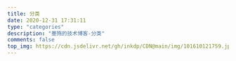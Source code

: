 ```yaml
---
title: 分类
date: 2020-12-31 17:31:11
type: "categories"
description: "墨殇的技术博客-分类"
comments: false
top_img: https://cdn.jsdelivr.net/gh/inkdp/CDN@main/img/101610121759.jpg
---
```

